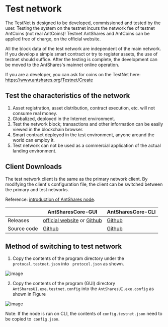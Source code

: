 # Test network

The TestNet is designed to be developed, commissioned and tested by the user. Testing the system on the testnet incurs the network fee of testnet AntCoins (not real AntCoins)! Testnet AntShares and AntCoins can be applied free of charge, on the official website.

All the block data of the test network are independent of the main network. If you develop a simple smart contract or try to register assets, the use of testnet should suffice. After the testing is complete, the development can be moved to the AntShares's mainnet online operation.

If you are a developer, you can ask for coins on the TestNet here: https://www.antshares.org/Testnet/Create

## Test the characteristics of the network

1. Asset registration, asset distribution, contract execution, etc. will not consume real money.
2. Globalized, deployed in the Internet environment.
3. Test the network block; transactions and other information can be easily viewed in the blockchain browser.
4. Smart contract deployed in the test environment, anyone around the world can employ it.
5. Test network can not be used as a commercial application of the actual landing environment.

## Client Downloads

The test network client is the same as the primary network client. By modifying the client's configuration file, the client can be switched between the primary and test networks.

Reference: [introduction of AntShares node](introduction.md).

|      | AntSharesCore-GUI                        | AntSharesCore-CLI                        |
| ---- | ---------------------------------------- | ---------------------------------------- |
| Releases | [official website](https://www.antshares.org/download) or [Github](https://github.com/antshares/antsharescore/releases) | [Github](https://github.com/AntShares/antsharescore/releases) |
Source code | [Github](https://github.com/antshares/antsharescore) | [Github](https://github.com/antshares/antsharescore) |

## Method of switching to test network

1. Copy the contents of the program directory under the `protocal.testnet.json` into ` protocol.json` as shown.

![image](http://docs.antshares.org/images/2017-06-08_14-16-35.png)

2. Copy the contents of the program (GUI) directory `AntSharesUI.exe.testnet.config` into the `AntSharesUI.exe.config` as shown in Figure

![image](http://docs.antshares.org/images/2017-06-08_14-16-12.png)

Note: If the node is run on CLI, the contents of `config.testnet.json` need to be copied to` config.json`.
